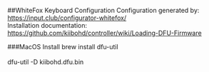 ##WhiteFox Keyboard Configuration
Configuration generated by: https://input.club/configurator-whitefox/  
Installation documentation: https://github.com/kiibohd/controller/wiki/Loading-DFU-Firmware  

###MacOS Install
brew install dfu-util  
<Press button on underside of keyboard>  
dfu-util -D kiibohd.dfu.bin  
